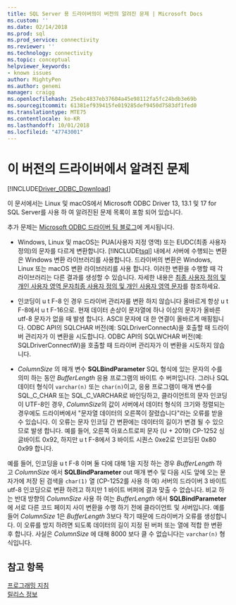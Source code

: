 ```yaml
---
title: SQL Server 용 드라이버의이 버전의 알려진 문제 | Microsoft Docs
ms.custom: ''
ms.date: 02/14/2018
ms.prod: sql
ms.prod_service: connectivity
ms.reviewer: ''
ms.technology: connectivity
ms.topic: conceptual
helpviewer_keywords:
- known issues
author: MightyPen
ms.author: genemi
manager: craigg
ms.openlocfilehash: 25ebc4837eb37604a45e98112fa5fc24bdb3e69b
ms.sourcegitcommit: 61381ef939415fe019285def9450d7583df1fed0
ms.translationtype: MTE75
ms.contentlocale: ko-KR
ms.lasthandoff: 10/01/2018
ms.locfileid: "47743001"
---
```

# <a name="known-issues-in-this-version-of-the-driver"></a>이 버전의 드라이버에서 알려진 문제

[!INCLUDE[Driver_ODBC_Download](../../../includes/driver_odbc_download.md)]

이 문서에서는 Linux 및 macOS에서 Microsoft ODBC Driver 13, 13.1 및 17 for SQL Server를 사용 하 여 알려진된 문제 목록이 포함 되어 있습니다.

추가 문제는 [Microsoft ODBC 드라이버 팀 블로그](http://blogs.msdn.com/b/sqlnativeclient/)에 게시됩니다.  

- Windows, Linux 및 macOS는 PUA(사용자 지정 영역) 또는 EUDC(최종 사용자 정의)의 문자를 다르게 변환합니다. [!INCLUDE[tsql](../../../includes/tsql-md.md)] 내에서 서버에 수행되는 변환은 Windows 변환 라이브러리를 사용합니다. 드라이버의 변환은 Windows, Linux 또는 macOS 변환 라이브러리를 사용 합니다. 이러한 변환을 수행할 때 각 라이브러리는 다른 결과를 생성할 수 있습니다. 자세한 내용은 [최종 사용자 정의 및 개인 사용자 영역 문자최종 사용자 정의 및 개인 사용자 영역 문자](/windows/desktop/Intl/end-user-defined-characters)를 참조하세요.

- 인코딩이 u t F-8 인 경우 드라이버 관리자를 변환 하지 않습니다 올바르게 항상 u t F-8에서 u t F-16으로. 현재 데이터 손상이 문자열에 하나 이상의 문자가 올바른 utf-8 문자가 없을 때 발생 합니다. ASCII 문자에 대 한 연결이 올바르게 매핑됩니다. ODBC API의 SQLCHAR 버전(예: SQLDriverConnectA)을 호출할 때 드라이버 관리자가 이 변환을 시도합니다. ODBC API의 SQLWCHAR 버전(예: SQLDriverConnectW)을 호출할 때 드라이버 관리자가 이 변환을 시도하지 않습니다.  

- *ColumnSize* 의 매개 변수 **SQLBindParameter** SQL 형식에 있는 문자의 수를 의미 하는 동안 *BufferLength* 응용 프로그램의 바이트 수 버퍼입니다. 그러나 SQL 데이터 형식이 `varchar(n)` 또는 `char(n)`이고, 응용 프로그램이 매개 변수를 SQL_C_CHAR 또는 SQL_C_VARCHAR로 바인딩하고, 클라이언트의 문자 인코딩이 UTF-8인 경우, *ColumnSize*의 값이 서버에서 데이터 형식의 크기와 정렬되는 경우에도 드라이버에서 "문자열 데이터의 오른쪽이 잘렸습니다"라는 오류를 받을 수 있습니다. 이 오류는 문자 인코딩 간 변환에는 데이터의 길이가 변경 될 수 있으므로 발생 합니다. 예를 들어, 오른쪽 아포스트로피 문자 (U + 2019) CP-1252 싱글바이트 0x92, 하지만 u t F-8에서 3 바이트 시퀀스 0xe2로 인코딩된 0x80 0x99 합니다.

예를 들어, 인코딩을 u t F-8 이며 둘 다에 대해 1을 지정 하는 경우 *BufferLength* 하 고 *ColumnSize* 에서 **SQLBindParameter** out 매개 변수 및 다음 시도 앞에 오는 문자가에 저장 된 검색을 `char(1)` 열 (CP-1252를 사용 하 여) 서버의 드라이버 3 바이트 utf-8 인코딩으로 변환 하려고 하지만 1 바이트 버퍼에 결과 맞출 수 없습니다. 비교 하는 반대 방향의 *ColumnSize* 사용 하 여는 *BufferLength* 에서 **SQLBindParameter** 에 서로 다른 코드 페이지 사이 변환을 수행 하기 전에 클라이언트 및 서버입니다. 예를 들어 *ColumnSize* 1은 *BufferLength* 3보다 작기 때문에 드라이버가 오류를 생성합니다. 이 오류를 방지 하려면 되도록 데이터의 길이 지정 된 버퍼 또는 열에 적합 한 변환 후 합니다. 사실은 *ColumnSize* 에 대해 8000 보다 클 수 없습니다는 `varchar(n)` 형식입니다.

## <a name="see-also"></a>참고 항목  
[프로그래밍 지침](../../../connect/odbc/linux-mac/programming-guidelines.md)  
[릴리스 정보](../../../connect/odbc/linux-mac/release-notes.md)  

